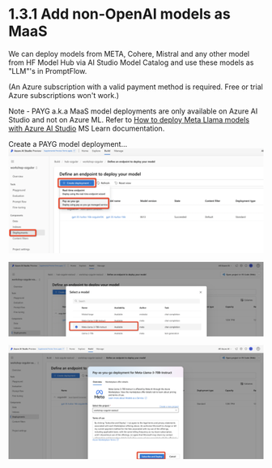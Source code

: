 # 1.3.1 Add non-OpenAI models as MaaS 
We can deploy models from META, Cohere, Mistral and any other model from HF Model Hub via AI Studio Model Catalog and use these models as "LLM"'s in PromptFlow.

(An Azure subscription with a valid payment method is required. Free or trial Azure subscriptions won't work.)

Note - PAYG a.k.a MaaS model deployments are only available on Azure AI Studio and not on Azure ML.
Refer to [How to deploy Meta Llama models with Azure AI Studio](https://learn.microsoft.com/en-us/azure/ai-studio/how-to/deploy-models-llama?tabs=llama-three) MS Learn documentation.

Create a PAYG model deployment... 
![Alt text](../../media/lab1311.png)

![Alt text](../../media/lab1313.png)

![Alt text](../../media/lab1314.png)
